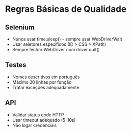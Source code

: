 # Regras Básicas de Qualidade

## Selenium
- Nunca usar time.sleep() - sempre usar WebDriverWait
- Usar seletores específicos (ID > CSS > XPath)
- Sempre fechar WebDriver com driver.quit()

## Testes
- Nomes descritivos em português
- Máximo 20 linhas por função
- Tratar exceções adequadamente

## API
- Validar status code HTTP
- Usar timeout adequado (5-10s)
- Não logar credenciais
